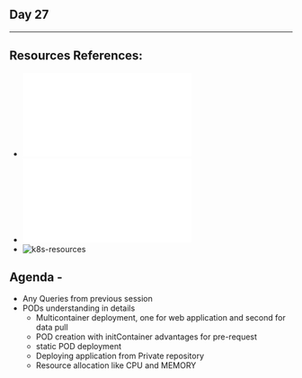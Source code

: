 ## Day 27
*************************************************************************************

## Resources References:
- ![Complete-Notes](../TrainingQueries-Agenda.txt)
- ![K8S-Contents](../K8S_DeepDive_Content.md)
- ![k8s-resources](../k8s_resources/)

## Agenda - 
- Any Queries from previous session
- PODs understanding in details
	- Multicontainer deployment, one for web application and second for data pull
	- POD creation with initContainer advantages for pre-request
	- static POD deployment
	- Deploying application from Private repository
	- Resource allocation like CPU and MEMORY